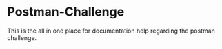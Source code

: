 # Postman-Challenge
This is the all in one place for documentation help regarding the postman challenge. 
